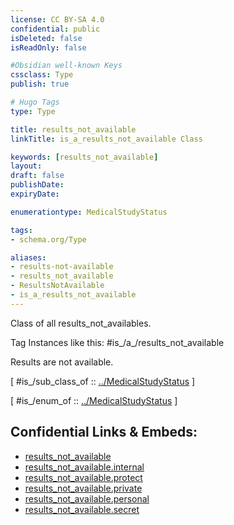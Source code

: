 ```yaml
---
license: CC BY-SA 4.0
confidential: public
isDeleted: false
isReadOnly: false

#Obsidian well-known Keys
cssclass: Type
publish: true

# Hugo Tags
type: Type

title: results_not_available
linkTitle: is_a_results_not_available Class

keywords: [results_not_available]
layout: 
draft: false
publishDate:
expiryDate: 

enumerationtype: MedicalStudyStatus

tags:
- schema.org/Type

aliases:
- results-not-available
- results_not_available
- ResultsNotAvailable
- is_a_results_not_available
---
```


Class of all results_not_availables.

Tag Instances like this: 
#is_/a_/results_not_available

Results are not available.

[ #is_/sub_class_of :: [../MedicalStudyStatus](../MedicalStudyStatus) ]

[ #is_/enum_of :: [../MedicalStudyStatus](../MedicalStudyStatus) ]



## Confidential Links & Embeds: 
- [results_not_available](../../../../../../../../_public/schema.org/Type/is_a_/intangible/enumeration/medical_enumeration/medical_study_status/results_not_available.md) 
- [results_not_available.internal](../../../../../../../../_internal/schema.org/Type/is_a_/intangible/enumeration/medical_enumeration/medical_study_status/results_not_available.internal.md) 
- [results_not_available.protect](../../../../../../../../_protect/schema.org/Type/is_a_/intangible/enumeration/medical_enumeration/medical_study_status/results_not_available.protect.md) 
- [results_not_available.private](../../../../../../../../_private/schema.org/Type/is_a_/intangible/enumeration/medical_enumeration/medical_study_status/results_not_available.private.md) 
- [results_not_available.personal](../../../../../../../../_personal/schema.org/Type/is_a_/intangible/enumeration/medical_enumeration/medical_study_status/results_not_available.personal.md) 
- [results_not_available.secret](../../../../../../../../_secret/schema.org/Type/is_a_/intangible/enumeration/medical_enumeration/medical_study_status/results_not_available.secret.md) 
